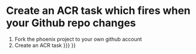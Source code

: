 # Create an ACR task which fires when your Github repo changes
1. Fork the phoenix project to your own github account
1. Create an ACR task 
}}} }}
